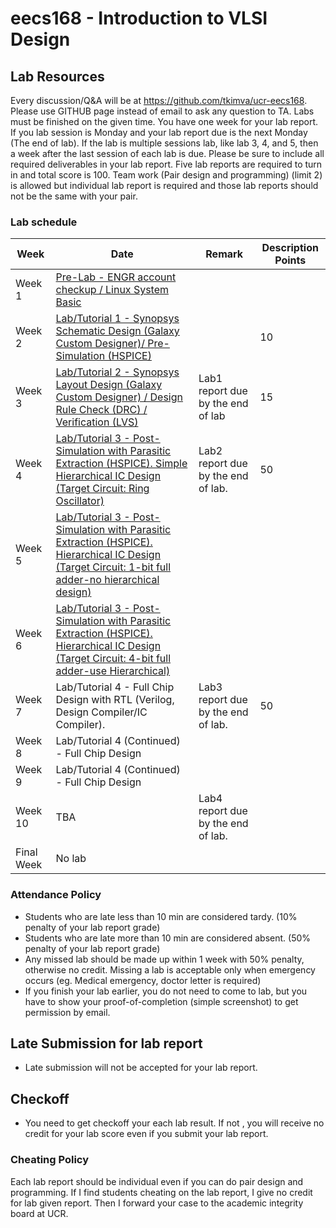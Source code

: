 # eecs168 - Introduction to VLSI Design

## Lab Resources

Every discussion/Q&A will be at https://github.com/tkimva/ucr-eecs168. Please use GITHUB page instead of email to ask any question to TA. Labs must be finished on the given time. You have one week for your lab report. If you lab session is Monday and your lab report due is the next Monday (The end of lab). If the lab is multiple sessions lab, like lab 3, 4, and 5, then a week after the last session of each lab is due. Please be sure to include all required deliverables in your lab report. Five lab reports are required to turn in and total score is 100. Team work (Pair design and programming) (limit 2) is allowed but individual lab report is required and those lab reports should not be the same with your pair.

### Lab schedule

| Week | Date | Remark | Description	Points |
| ---- | ---- | -------| ------------------ |
| Week 1	|	[Pre-Lab - ENGR account checkup / Linux System Basic](https://github.com/tkimva/ucr-eecs168/tree/master/lab0)	| | |
| Week 2	| [Lab/Tutorial 1 - Synopsys Schematic Design (Galaxy Custom Designer)/ Pre-Simulation (HSPICE)](https://github.com/tkimva/ucr-eecs168/tree/master/lab1)	| |10|
| Week 3	| [Lab/Tutorial 2 - Synopsys Layout Design (Galaxy Custom Designer) / Design Rule Check (DRC) / Verification (LVS)](https://github.com/tkimva/ucr-eecs168/tree/master/lab2)  | Lab1 report due by the end of lab | 15 |
|Week 4		| [Lab/Tutorial 3 - Post-Simulation with Parasitic Extraction (HSPICE). Simple Hierarchical IC Design (Target Circuit: Ring Oscillator)](https://github.com/tkimva/ucr-eecs168/tree/master/lab3) | Lab2 report due by the end of lab.	| 50 |
|Week 5		| [Lab/Tutorial 3 - Post-Simulation with Parasitic Extraction (HSPICE). Hierarchical IC Design (Target Circuit: 1-bit full adder-no hierarchical design)](https://github.com/tkimva/ucr-eecs168/tree/master/lab3)	| | |
|Week 6	  | [Lab/Tutorial 3 - Post-Simulation with Parasitic Extraction (HSPICE). Hierarchical IC Design (Target Circuit: 4-bit full adder-use Hierarchical)](https://github.com/tkimva/ucr-eecs168/tree/master/lab3) | 	|  |
|Week 7		| Lab/Tutorial 4 - Full Chip Design with RTL (Verilog, Design Compiler/IC Compiler).|Lab3 report due by the end of lab.	| 50 |
|Week 8		| Lab/Tutorial 4 (Continued) - Full Chip Design| 	|  |
|Week 9		| Lab/Tutorial 4 (Continued) - Full Chip Design	|  |  |
|Week 10	| TBA	|Lab4 report due by the end of lab.  |  |
|Final Week | No lab |  |  | |

### Attendance Policy

- Students who are late less than 10 min are considered tardy. (10% penalty of your lab report grade)
- Students who are late more than 10 min are considered absent. (50% penalty of your lab report grade)
- Any missed lab should be made up within 1 week with 50% penalty, otherwise no credit. Missing a lab is acceptable only when emergency occurs (eg. Medical emergency, doctor letter is required)
- If you finish your lab earlier, you do not need to come to lab, but you have to show your proof-of-completion (simple screenshot) to get permission by email.

## Late Submission for lab report

- Late submission will not be accepted for your lab report.

## Checkoff

- You need to get checkoff your each lab result. If not , you will receive no credit for your lab score even if you submit your lab report.

### Cheating Policy

Each lab report should be individual even if you can do pair design and programming. If I find students cheating on the lab report, I give no credit for lab given report. Then I forward your case to the academic integrity board at UCR.
